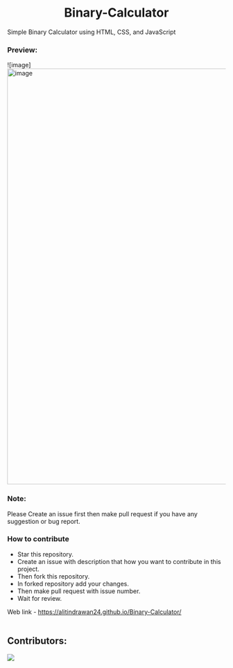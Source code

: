 <h1 align='center'>Binary-Calculator</h1>

Simple Binary Calculator using HTML, CSS, and JavaScript  
### Preview:
![image]<img width="960" alt="image" src="https://user-images.githubusercontent.com/80390490/196110622-f2a23ecf-ee93-40dd-824a-6fe1969aa2ea.png">


### Note:
Please Create an issue first then make pull request if you have any suggestion or bug report.

### How to contribute <br>

* Star this repository.
* Create an issue with description that how you want to contribute in this project.
* Then fork this repository.
* In forked repository add your changes.
* Then make pull request with issue number.
* Wait for review.

Web link - https://alitindrawan24.github.io/Binary-Calculator/
<br><br>

## Contributors:
<a href="https://github.com/Alitindrawan24/Binary-Calculator/graphs/contributors">
  <img src="https://contrib.rocks/image?repo=Alitindrawan24/Binary-Calculator" />
</a>
